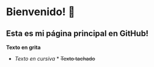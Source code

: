 # Bienvenido! 👋
## Esta es mi página principal en GitHub!
**Texto en grita**
* *Texto en cursiva* *
~~Texto tachado~~
  

